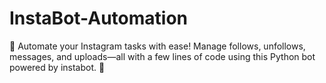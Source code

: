 # InstaBot-Automation
🚀 Automate your Instagram tasks with ease! Manage follows, unfollows, messages, and uploads—all with a few lines of code using this Python bot powered by instabot. 🎯
